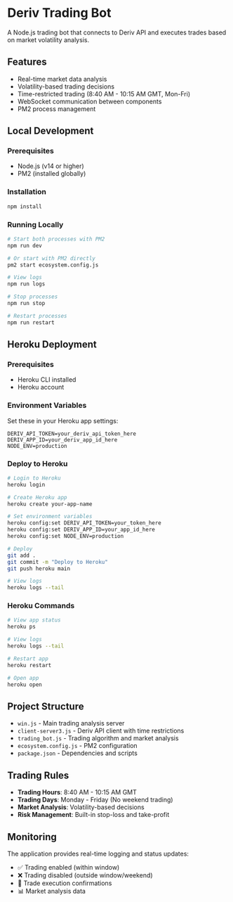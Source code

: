 # Deriv Trading Bot

A Node.js trading bot that connects to Deriv API and executes trades based on market volatility analysis.

## Features

- Real-time market data analysis
- Volatility-based trading decisions
- Time-restricted trading (8:40 AM - 10:15 AM GMT, Mon-Fri)
- WebSocket communication between components
- PM2 process management

## Local Development

### Prerequisites
- Node.js (v14 or higher)
- PM2 (installed globally)

### Installation
```bash
npm install
```

### Running Locally
```bash
# Start both processes with PM2
npm run dev

# Or start with PM2 directly
pm2 start ecosystem.config.js

# View logs
npm run logs

# Stop processes
npm run stop

# Restart processes
npm run restart
```

## Heroku Deployment

### Prerequisites
- Heroku CLI installed
- Heroku account

### Environment Variables
Set these in your Heroku app settings:

```
DERIV_API_TOKEN=your_deriv_api_token_here
DERIV_APP_ID=your_deriv_app_id_here
NODE_ENV=production
```

### Deploy to Heroku
```bash
# Login to Heroku
heroku login

# Create Heroku app
heroku create your-app-name

# Set environment variables
heroku config:set DERIV_API_TOKEN=your_token_here
heroku config:set DERIV_APP_ID=your_app_id_here
heroku config:set NODE_ENV=production

# Deploy
git add .
git commit -m "Deploy to Heroku"
git push heroku main

# View logs
heroku logs --tail
```

### Heroku Commands
```bash
# View app status
heroku ps

# View logs
heroku logs --tail

# Restart app
heroku restart

# Open app
heroku open
```

## Project Structure

- `win.js` - Main trading analysis server
- `client-server3.js` - Deriv API client with time restrictions
- `trading_bot.js` - Trading algorithm and market analysis
- `ecosystem.config.js` - PM2 configuration
- `package.json` - Dependencies and scripts

## Trading Rules

- **Trading Hours**: 8:40 AM - 10:15 AM GMT
- **Trading Days**: Monday - Friday (No weekend trading)
- **Market Analysis**: Volatility-based decisions
- **Risk Management**: Built-in stop-loss and take-profit

## Monitoring

The application provides real-time logging and status updates:
- ✅ Trading enabled (within window)
- ❌ Trading disabled (outside window/weekend)
- 🚀 Trade execution confirmations
- 📊 Market analysis data
